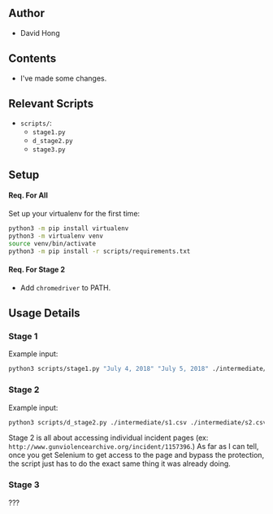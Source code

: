 ## Author

* David Hong

## Contents

* I've made some changes.

## Relevant Scripts

* `scripts/`:
  * `stage1.py`
  * `d_stage2.py`
  * `stage3.py`

## Setup

#### Req. For All

Set up your virtualenv for the first time:
```zsh
python3 -m pip install virtualenv
python3 -m virtualenv venv
source venv/bin/activate
python3 -m pip install -r scripts/requirements.txt
```

#### Req. For Stage 2

* Add `chromedriver` to PATH.

## Usage Details

### Stage 1

Example input:

```zsh
python3 scripts/stage1.py "July 4, 2018" "July 5, 2018" ./intermediate/s1.csv  
```

### Stage 2

Example input:

```zsh
python3 scripts/d_stage2.py ./intermediate/s1.csv ./intermediate/s2.csv
```

<!-- **This part doesn't work** because Cloudflare DDoS protection has been added since this script was last updated.

The script needs to be updated to incorporate Chrome and Selenium. This shouldn't be too hard. -->

Stage 2 is all about accessing individual incident pages (ex: `http://www.gunviolencearchive.org/incident/1157396`.) As far as I can tell, once you get Selenium to get access to the page and bypass the protection, the script just has to do the exact same thing it was already doing.

### Stage 3

???

